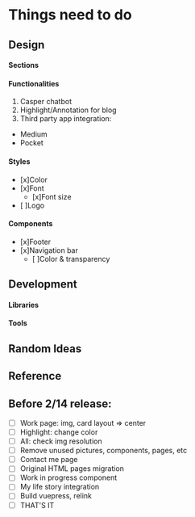 # Things need to do

## Design
#### Sections
#### Functionalities
1. Casper chatbot
2. Highlight/Annotation for blog
3. Third party app integration:
 - Medium
 - Pocket


#### Styles

- [x]Color
- [x]Font
  - [x]Font size
- [ ]Logo

#### Components
- [x]Footer
- [x]Navigation bar
  - [ ]Color & transparency

## Development  
#### Libraries
#### Tools

## Random Ideas
## Reference

## Before 2/14 release:
- [ ] Work page: img, card layout => center
- [ ] Highlight: change color
- [ ] All: check img resolution
- [ ] Remove unused pictures, components, pages, etc
- [ ] Contact me page
- [ ] Original HTML pages migration
- [ ] Work in progress component
- [ ] My life story integration
- [ ] Build vuepress, relink
- [ ] THAT'S IT
